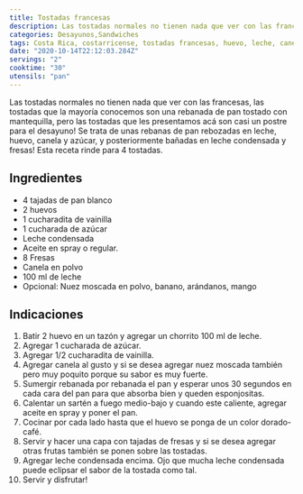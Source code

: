 ```yaml
---
title: Tostadas francesas
description: Las tostadas normales no tienen nada que ver con las francesas, descubre porqué...
categories: Desayunos,Sandwiches
tags: Costa Rica, costarricense, tostadas francesas, huevo, leche, canela
date: "2020-10-14T22:12:03.284Z"
servings: "2"
cooktime: "30"
utensils: "pan"
---
```


Las tostadas normales no tienen nada que ver con las francesas, las tostadas que la mayoría conocemos son una rebanada de pan tostado con mantequilla, pero las tostadas que les presentamos acá son casi un postre para el desayuno! Se trata de unas rebanas de pan rebozadas en leche, huevo, canela y azúcar, y posteriormente bañadas en leche condensada y fresas! Esta receta rinde para 4 tostadas.

## Ingredientes

- 4 tajadas de pan blanco
- 2 huevos
- 1 cucharadita de vainilla
- 1 cucharada de azúcar
- Leche condensada
- Aceite en spray o regular.
- 8 Fresas
- Canela en polvo
- 100 ml de leche
- Opcional: Nuez moscada en polvo, banano, arándanos, mango

## Indicaciones

1. Batir 2 huevo en un tazón y agregar un chorrito 100 ml de leche.
2. Agregar 1 cucharada de azúcar.
3. Agregar 1/2 cucharadita de vainilla.
4. Agregar canela al gusto y si se desea agregar nuez moscada también pero muy poquito porque su sabor es muy fuerte.
5. Sumergir rebanada por rebanada el pan y esperar unos 30 segundos en cada cara del pan para que absorba bien y queden esponjositas.
6. Calentar un sartén a fuego medio-bajo y cuando este caliente, agregar aceite en spray y poner el pan.
7. Cocinar por cada lado hasta que el huevo se ponga de un color dorado-café.
8. Servir y hacer una capa con tajadas de fresas y si se desea agregar otras frutas también se ponen sobre las tostadas.
9. Agregar leche condensada encima. Ojo que mucha leche condensada puede eclipsar el sabor de la tostada como tal.
9. Servir y disfrutar!
